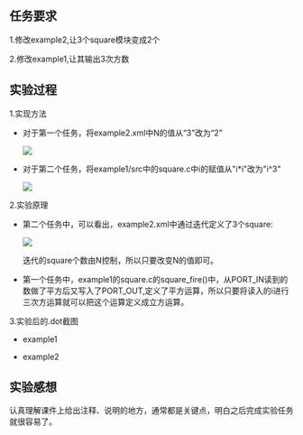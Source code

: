 ## 任务要求
1.修改example2,让3个square模块变成2个

2.修改example1,让其输出3次方数

## 实验过程
1.实现方法

* 对于第一个任务，将example2.xml中N的值从“3”改为“2”

	![](http://i.imgur.com/VXcQuhe.png)

* 对于第二个任务，将example1/src中的square.c中i的赋值从"i*i"改为"i^3"

	![](http://i.imgur.com/6wkSKxm.png)

2.实验原理

* 第二个任务中，可以看出，example2.xml中通过迭代定义了3个square:

	![](http://i.imgur.com/02rOlZX.png)

	迭代的square个数由N控制，所以只要改变N的值即可。

* 第一个任务中，example1的square.c的square_fire()中，从PORT_IN读到的数做了平方后又写入了PORT_OUT,定义了平方运算，所以只要将读入的i进行三次方运算就可以把这个运算定义成立方运算。

	[](http://i.imgur.com/tQr9G3B.png)


3.实验后的.dot截图

* example1

	[](http://i.imgur.com/YJNeKAe.png)

* example2

	[](http://i.imgur.com/hkMOxvK.png)


## 实验感想
   认真理解课件上给出注释、说明的地方，通常都是关键点，明白之后完成实验任务就很容易了。